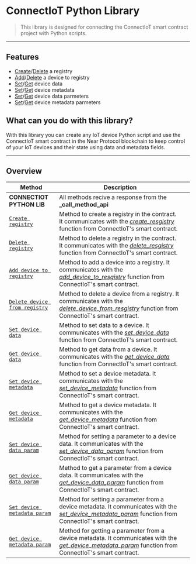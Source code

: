 # ConnectIoT Python Library

>This library is designed for connecting the ConnectIoT smart contract project with Python scripts.

---



## Features

- [Create](#overview)/[Delete](#overview) a registry 
- [Add](#overview)/[Delete](#overview) a device to registry
- [Set](#overview)/[Get](#overview) device data
- [Set](#overview)/[Get](#overview) device metadata
- [Set](#overview)/[Get](#overview) device data parmeters
- [Set](#overview)/[Get](#overview) device metadata parmeters

## What can you do with this library?
With this library you can create any IoT device Python script and use the ConnectIoT smart contract in the Near Protocol blockchain to keep control of your IoT devices and their state using data and metadata fields.

---


## Overview

| Method                                     |Description   ||                                                                                                              
 ------------------------------------------ | ------ |--------------------------------------------------------------------------------------------------------------------------- |
| **CONNECTIOT PYTHON LIB**                   |             All methods recive a response from the **_call_method_api**                                                                                                                        |                                                          |
|[`Create registry`](CREATEREG.md#create-a-registry)         | Method to create a registry in the contract. It communicates with the [*create_resgistry*](https://github.com/paul-cruz/Connect-IoT) function from ConnectIoT's smart contract.|
[`Delete registry`](DELETEREG.md#delete-a-registry)                           |Method to delete a registry in the contract. It communicates with the [*delete_resgistry*](https://github.com/paul-cruz/Connect-IoT) function from ConnectIoT's smart contract.|
[`Add device to registry`](ADDDEVICE.md#add-device-to-registry)                           | Method to add a device into a registry. It communicates with the [*add_device_to_resgistry*](https://github.com/paul-cruz/Connect-IoT) function from ConnectIoT's smart contract.|
[`Delete device from registry`](DELDEVICE.md#delete-a-device-from-a-registry)                           | Method to delete a device from a registry. It communicates with the [*delete_device_from_resgistry*](https://github.com/paul-cruz/Connect-IoT) function from ConnectIoT's smart contract.|
[`Set device data`](SETDEVDATA.md#set-data-to-a-device)                           | Method to set data to a device. It communicates with the [*set_device_data*](https://github.com/paul-cruz/Connect-IoT) function from ConnectIoT's smart contract.|
[`Get device data`](GETDEVDATA.md#get-data-from-device)                           |Method to get data from a device. It communicates with the [*get_device_data*](https://github.com/paul-cruz/Connect-IoT) function from ConnectIoT's smart contract.|
[`Set device metadata`](SETDEVMET.md#set-metadata-to-a-device)                           | Method to set a device metadata. It communicates with the [*set_device_metadata*](https://github.com/paul-cruz/Connect-IoT) function from ConnectIoT's smart contract.|
[`Get device metadata`](GETDEVMET.md#get-metadata-from-a-device)                           |Method to get a device metadata. It communicates with the [*get_device_metadata*](https://github.com/paul-cruz/Connect-IoT) function from ConnectIoT's smart contract.|
[`Set device data param`](SETDATPARM.md#set-a-data-parameter-to-a-device)                           |Method for setting a parameter to a device data. It communicates with the [*set_device_data_param*](https://github.com/paul-cruz/Connect-IoT) function from ConnectIoT's smart contract.|
[`Get device data param`](GETDATPARM.md#get-a-device-data-parameter-value)                           |Method to get a parameter from a device data. It communicates with the [*get_device_data_param*](https://github.com/paul-cruz/Connect-IoT) function from ConnectIoT's smart contract.|
[`Set device metadata param`](SETMETPARM.md#set-a-metadata-paramater-to-a-device)                           |Method for setting a parameter from a device metadata. It communicates with the [*set_device_metadata_param*](https://github.com/paul-cruz/Connect-IoT) function from ConnectIoT's smart contract.|
[`Get device metadata param`](GETMETPARM.md#get-a-metadata-parameter-value-from-a-device)                           |Method for getting a parameter from a device metadata. It communicates with the [*get_device_metadata_param*](https://github.com/paul-cruz/Connect-IoT) function from ConnectIoT's smart contract.|


